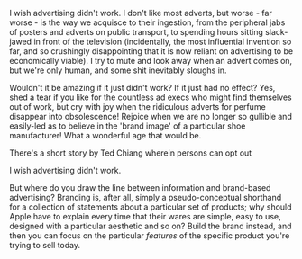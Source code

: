 I wish advertising didn't work. I don't like most adverts, but worse - far worse - is the way we acquisce to their ingestion, from the peripheral jabs of posters and adverts on public transport, to spending hours sitting slack-jawed in front of the television (incidentally, the most influential invention so far, and so crushingly disappointing that it is now reliant on advertising to be economically viable). I try to mute and look away when an advert comes on, but we're only human, and some shit inevitably sloughs in.

Wouldn't it be amazing if it just didn't work? If it just had no effect? Yes, shed a tear if you like for the countless ad execs who might find themselves out of work, but cry with joy when the ridiculous adverts for perfume disappear into obsolescence! Rejoice when we are no longer so gullible and easily-led as to believe in the 'brand image' of a particular shoe manufacturer! What a wonderful age that would be.

There's a short story by Ted Chiang wherein persons can opt out

I wish advertising didn't work.

But where do you draw the line between information and brand-based advertising? Branding is, after all, simply a pseudo-conceptual shorthand for a collection of statements about a particular set of products; why should Apple have to explain every time that their wares are simple, easy to use, designed with a particular aesthetic and so on? Build the brand instead, and then you can focus on the particular _features_ of the specific product you're trying to sell today.